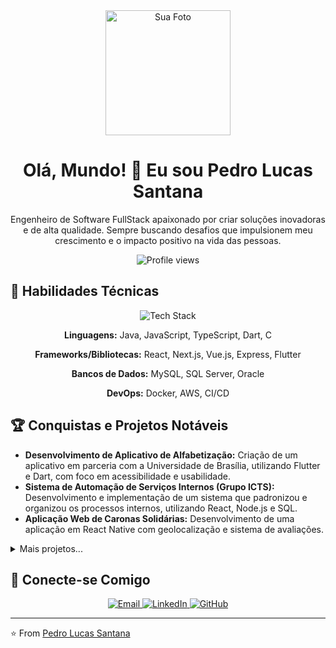 <div align="center">

  <img src="https://user-images.githubusercontent.com/seu-usuario/sua-imagem.png" alt="Sua Foto" width="200">

  <h1>Olá, Mundo! 👋 Eu sou Pedro Lucas Santana</h1>

  <p>Engenheiro de Software FullStack apaixonado por criar soluções inovadoras e de alta qualidade. 
     Sempre buscando desafios que impulsionem meu crescimento e o impacto positivo na vida das pessoas.</p>

  <img src="https://komarev.com/ghpvc/?username=pedrolucas12&style=flat-square&color=blue" alt="Profile views" />

</div>

## 🚀 Habilidades Técnicas

<div align="center">

  <img src="https://skillicons.dev/icons?i=react,nodejs,java,nextjs,vue,docker,aws,mysql,sql" alt="Tech Stack" />

  <p><strong>Linguagens:</strong> Java, JavaScript, TypeScript, Dart, C</p>

  <p><strong>Frameworks/Bibliotecas:</strong> React, Next.js, Vue.js, Express, Flutter</p>

  <p><strong>Bancos de Dados:</strong> MySQL, SQL Server, Oracle</p>

  <p><strong>DevOps:</strong> Docker, AWS, CI/CD</p>

</div>

## 🏆 Conquistas e Projetos Notáveis

*   **Desenvolvimento de Aplicativo de Alfabetização:** Criação de um aplicativo em parceria com a Universidade de Brasília, utilizando Flutter e Dart, com foco em acessibilidade e usabilidade.
*   **Sistema de Automação de Serviços Internos (Grupo ICTS):** Desenvolvimento e implementação de um sistema que padronizou e organizou os processos internos, utilizando React, Node.js e SQL.
*   **Aplicação Web de Caronas Solidárias:** Desenvolvimento de uma aplicação em React Native com geolocalização e sistema de avaliações.

<details>
  <summary>Mais projetos...</summary>
    <ul>
      <li><strong>HUOLI Soluções Criativas:</strong> Gestão de projetos e desenvolvimento de software, garantindo o cumprimento de cronogramas e objetivos estabelecidos.</li>
      <li><strong>RYBENA:</strong> Atuação em projetos estratégicos com grandes clientes, utilizando tecnologias como Java, React, Vue, TypeScript e Next.js.</li>
    </ul>
</details>

## 🔗 Conecte-se Comigo

<div align="center">

  <a href="mailto:plfs1108@gmail.com">
    <img src="https://img.shields.io/badge/Email-@gmail.com-0077B5?style=flat-square&logo=gmail&logoColor=white" alt="Email" />
  </a>

  <a href="https://www.linkedin.com/in/pedro-lucas-santana-3a576a204" target="_blank">
    <img src="https://img.shields.io/badge/LinkedIn-@pedro-lucas-santana-0077B5?style=flat-square&logo=linkedin&logoColor=white" alt="LinkedIn" />
  </a>

  <a href="https://github.com/pedrolucas12" target="_blank">
    <img src="https://img.shields.io/badge/GitHub-@pedrolucas12-181717?style=flat-square&logo=github&logoColor=white" alt="GitHub" />
  </a>

</div>

---

⭐️ From [Pedro Lucas Santana](https://github.com/pedrolucas12)
